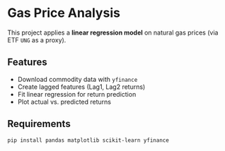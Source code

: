 # Gas Price Analysis

This project applies a **linear regression model** on natural gas prices (via ETF `UNG` as a proxy).

## Features
- Download commodity data with `yfinance`
- Create lagged features (Lag1, Lag2 returns)
- Fit linear regression for return prediction
- Plot actual vs. predicted returns

## Requirements
```bash
pip install pandas matplotlib scikit-learn yfinance
